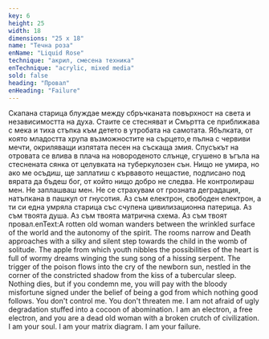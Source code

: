 ```yaml
---
key: 6
height: 25
width: 18
dimensions: "25 x 18"
name: "Течна роза"
enName: "Liquid Rose"
technique: "акрил, смесена техника"
enTechnique: "acrylic, mixed media"
sold: false
heading: "Провал"
enHeading: "Failure"
---
```

Скапана старица блуждае между сбръчканата повърхност на света и независимостта на духа. Стаите се стесняват и Смъртта се приближава с мека и тиха стъпка към детето в утробата на самотата. Ябълката, от която младостта хрупа възможностите на сърцето,е пълна с червиви мечти, окриляващи изпятата песен на съскаща змия. Спусъкът на отровата се влива в плача на новороденото слънце, сгушено в ъгъла на стеснената сянка от целувката на туберкулозен сън. 
Нищо не умира, но ако ме осъдиш, ще заплатиш с кървавото нещастие, подписано под вярата да бъдеш бог, от който нищо добро не следва. Не контролираш мен. Не заплашваш мен. Не се страхувам от грозната деградация, натъпкана в пашкул от гнусотия. 
Аз съм електрон, свободен електрон, а ти си една умряла старица със счупена цивилизационна патерица. Аз съм твоята душа. Аз съм твоята матрична схема. Аз съм твоят провал.enText:A rotten old woman wanders between the wrinkled surface of the world and the autonomy of the spirit. The rooms narrow and Death approaches with a silky and silent step towards the child in the womb of solitude. The apple from which youth nibbles the possibilities of the heart is full of wormy dreams winging the sung song of a hissing serpent. The trigger of the poison flows into the cry of the newborn sun, nestled in the corner of the constricted shadow from the kiss of a tubercular sleep.
Nothing dies, but if you condemn me, you will pay with the bloody misfortune signed under the belief of being a god from which nothing good follows. You don't control me. You don't threaten me. I am not afraid of ugly degradation stuffed into a cocoon of abomination.
I am an electron, a free electron, and you are a dead old woman with a broken crutch of civilization. I am your soul. I am your matrix diagram. I am your failure.